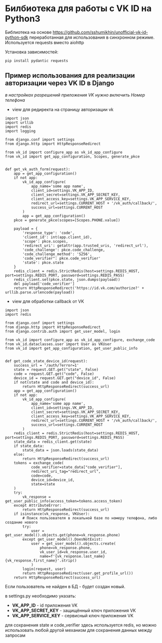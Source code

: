 # Билбиотека для работы с VK ID на Python3

Библиотека на основе https://github.com/sshumikhin/unofficial-vk-id-python-sdk
переработанная для использования в синхронном режиме. Используется requests вместо aiohttp

Установка зависимостей:
```
pip install pydantic requests
```

## Пример использования для реализации авторизации через VK ID в Django
*в настройках разрешений приложения VK нужно включить Номер телефона*
- view для редиректа на страницу авторизации vk
```
import json
import urllib
import redis
import logging

from django.conf import settings
from django.http import HttpResponseRedirect

from vk_id import configure_app as vk_id_app_configure
from vk_id import get_app_configuration, Scopes, generate_pkce


def get_vk_auth_form(request):
    app = get_app_configuration()
    if not app:
        vk_id_app_configure(
            app_name='some app name',
            client_id=settings.VK_APP_ID,
            client_secret=settings.VK_APP_SECRET_KEY,
            client_access_key=settings.VK_APP_SERVICE_KEY,
            redirect_url=settings.CURRENT_HOST + '/vk_auth/callback/',
            success_url=settings.CURRENT_HOST
        )
        app = get_app_configuration()
    pkce = generate_pkce(scopes=[Scopes.PHONE.value])

    payload = {
        'response_type': 'code',
        'client_id': int(app.client_id),
        'scope': pkce.scopes,
        'redirect_uri': getattr(app.trusted_uris, 'redirect_url'),
        'code_challenge': pkce.code_challenge,
        'code_challenge_method': 'S256',
        'code_verifier": pkce.code_verifier'
        'state': pkce.state
    }
    redis_client = redis.StrictRedis(host=settings.REDIS_HOST, port=settings.REDIS_PORT, password=settings.REDIS_PASS)
    redis_client.set(pkce.state, json.dumps(payload))
    del payload['code_verifier']
    return HttpResponseRedirect('https://id.vk.com/authorize?' + urllib.parse.urlencode(payload))
```

- view для обработки callback от VK
```
import json
import redis

from django.conf import settings
from django.http import HttpResponseRedirect
from django.contrib.auth import get_user_model, login

from vk_id import configure_app as vk_id_app_configure, exchange_code
from vk_id.dataclasses.user import User as VKUser
from vk_id import get_app_configuration, get_user_public_info


def get_code_state_device_id(request):
    success_url = '/auth/?error=1'
    state = request.GET.get("state", False)
    code = request.GET.get("code", False)
    device_id = request.GET.get("device_id", False)
    if not(state and code and device_id):
        return HttpResponseRedirect(success_url)
    app = get_app_configuration()
    if not app:
        vk_id_app_configure(
            app_name='some app name',
            client_id=settings.VK_APP_ID,
            client_secret=settings.VK_APP_SECRET_KEY,
            client_access_key=settings.VK_APP_SERVICE_KEY,
            redirect_url=settings.CURRENT_HOST + '/vk_auth/callback/',
            success_url=settings.CURRENT_HOST
        )
    redis_client = redis.StrictRedis(host=settings.REDIS_HOST, port=settings.REDIS_PORT, password=settings.REDIS_PASS)
    state_data = redis_client.get(state)
    if state_data:
        state_data = json.loads(state_data)
    else:
        return HttpResponseRedirect(success_url)
    tokens = exchange_code(
            code_verifier=state_data["code_verifier"],
            redirect_uri_tag="redirect_url",
            code=code,
            device_id=device_id,
            state=state
    )
    try:
        vk_response = get_user_public_info(access_token=tokens.access_token)
    except AttributeError:
        return HttpResponseRedirect(success_url)
    if isinstance(vk_response, VKUser):
        # Поиск пользователя в локальной базе по номеру телефона, либо создание нового
        try:
            user = get_user_model().objects.get(phone=vk_response.phone)
        except get_user_model().DoesNotExist:
            user = get_user_model().objects.create(
                phone=vk_response.phone,
                vk_user_id=vk_response.user_id,
                name=f'{vk_response.last_name} {vk_response.first_name}'.strip()
            )
        login(request, user)
        return HttpResponseRedirect(user.get_profile_url())
    return HttpResponseRedirect(success_url)

```

Если пользователь не найден в БД - будет создан новый.

в settings.py необходимо указать:
- **VK_APP_ID** - id приложения VK
- **VK_APP_SECRET_KEY** - защищённый ключ приложения VK
- **VK_APP_SERVICE_KEY** - сервисный ключ приложения VK

для сохранения state и code_verifier здесь используется redis, но можно использовать любой другой механизм для сохранения данных между запросам 
